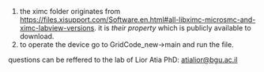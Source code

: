 1. the ximc folder originates from https://files.xisupport.com/Software.en.html#all-libximc-microsmc-and-ximc-labview-‎versions. it is *their property* which is publicly available to download.
2. to operate the device go to GridCode_new->main and run the file.

questions can be reffered to the lab of Lior Atia PhD: atialior@bgu.ac.il

